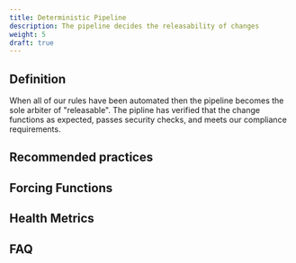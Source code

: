 ```yaml
---
title: Deterministic Pipeline
description: The pipeline decides the releasability of changes
weight: 5
draft: true
---
```


## Definition

When all of our rules have been automated then the pipeline becomes the sole arbiter of "releasable". The pipline has verified that the change functions as expected, passes security checks, and meets our compliance requirements.

## Recommended practices

## Forcing Functions

## Health Metrics

## FAQ

